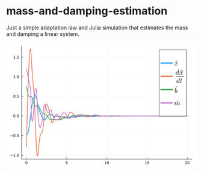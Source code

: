 # mass-and-damping-estimation
Just a simple adaptation law and Julia simulation that estimates the mass and damping a linear system.

![Estimation and state error](./julia/adaptationrule2.png?raw=true "Results")
